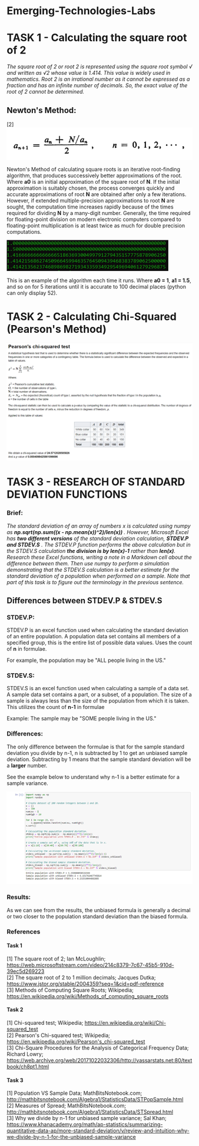 # Emerging-Technologies-Labs

# TASK 1 - Calculating the square root of 2

*The square root of 2 or root 2 is represented using the square root symbol √ and written as √2 whose value is 1.414. This value is widely used in mathematics. Root 2 is an irrational number as it cannot be expressed as a fraction and has an infinite number of decimals. So, the exact value of the root of 2 cannot be determined.*

## Newton's Method:
[2]
![Newton's Method](images/newtons_method.png)

Newton's Method of calculating square roots is an iterative root-finding algorithm, that produces successively better approximations of the root. Where **a0** is an initial approximation of the square root of **N**. If the initial approximation is suitably chosen, the process converges quickly and accurate approximations of root **N** are obtained after only a few iterations. However, if extended multiple-precision approximations to root **N** are sought, the computation time increases rapidly because of the times required for dividing **N** by a many-digit number. Generally, the time required for floating-point division on modern electronic computers compared to floating-point multiplication is at least twice as much for double precision computations.

![Iterational Accuracy](images/iterations.png)

This is an example of the algorithm each time it runs. Where **a0 = 1**, **a1 = 1.5**, and so on for 5 iterations until it is accurate to 100 decimal places (python can only display 52).

# TASK 2 - Calculating Chi-Squared (Pearson's Method)

![jupyter markdown](images/Jupyter_markdown.png)

# TASK 3 - RESEARCH OF STANDARD DEVIATION FUNCTIONS

### Brief:
*The standard deviation of an array of numbers x is
calculated using numpy as **np.sqrt(np.sum((x - np.mean(x))^2)/len(x))** .
However, Microsoft Excel has **two different versions** of the standard deviation
calculation, **STDEV.P and STDEV.S** . The STDEV.P function performs the above
calculation but in the STDEV.S calculation **the division is by len(x)-1** rather
than **len(x)**. Research these Excel functions, writing a note in a Markdown cell
about the difference between them. Then use numpy to perform a simulation
demonstrating that the STDEV.S calculation is a better estimate for the standard
deviation of a population when performed on a sample. Note that part of this task
is to figure out the terminology in the previous sentence.*

## Differences between STDEV.P & STDEV.S

### STDEV.P:
STDEV.P is an excel function used when calculating the standard deviation of an entire population. A population data set contains all members of a specified group, this is the entire list of possible data values. Uses the count of **n** in formulae.

For example, the population may be "ALL people living in the US."

### STDEV.S:
STDEV.S is an excel function used when calculating a sample of a data set. A sample data set contains a part, or a subset, of a population. The size of a sample is always less than the size of the population from which it is taken. This utilizes the count of **n-1** in formulae

Example: The sample may be "SOME people living in the US."

### Differences:
The only difference between the formulae is that for the sample standard deviation you divide by n-1, n is subtracted by 1 to get an unbiased sample deviation. Subtracting by 1 means that the sample standard deviation will be a **larger** number.

See the example below to understand why n-1 is a better estimate for a sample variance.

![STDEV.P VS STDEV.S](images/stdev_comparison.png)

### Results:

As we can see from the results, the unbiased formula is generally a decimal or two closer to the population standard deviation than the biased formula.

### References
#### Task 1
[1] The square root of 2; Ian McLoughlin; https://web.microsoftstream.com/video/214c8379-7c67-45b5-910d-39ec5d269223<br/>
[2] The square root of 2 to 1 million decimals; Jacques Dutka; https://www.jstor.org/stable/2004359?seq=1&cid=pdf-reference<br/>
[3] Methods of Computing Square Roots; Wikipedia; https://en.wikipedia.org/wiki/Methods_of_computing_square_roots

#### Task 2
[1] Chi-squared test; Wikipedia;
https://en.wikipedia.org/wiki/Chi-squared_test<br>
[2] Pearson's Chi-squared test; Wikipedia;
https://en.wikipedia.org/wiki/Pearson's_chi-squared_test<br>
[3] Chi-Square Procedures for the Analysis of Categorical Frequency Data; Richard Lowry; https://web.archive.org/web/20171022032306/http://vassarstats.net:80/textbook/ch8pt1.html <br>

#### Task 3
[1] Population VS Sample Data; MathBitsNotebook.com; http://mathbitsnotebook.com/Algebra1/StatisticsData/STPopSample.html</br>
[2] Measures of Spread; MathBitsNotebook.com; http://mathbitsnotebook.com/Algebra1/StatisticsData/STSpread.html</br>
[3] Why we divide by n-1 for unbiased sample variance; Sal Khan; https://www.khanacademy.org/math/ap-statistics/summarizing-quantitative-data-ap/more-standard-deviation/v/review-and-intuition-why-we-divide-by-n-1-for-the-unbiased-sample-variance</br>
